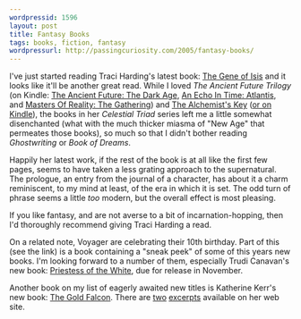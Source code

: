 ```yaml
---
wordpressid: 1596
layout: post
title: Fantasy Books
tags: books, fiction, fantasy
wordpressurl: http://passingcuriosity.com/2005/fantasy-books/
---
```


I've just started reading Traci Harding's latest book: [The Gene of Isis][1]
and it looks like it'll be another great read.  While I loved *The Ancient
Future Trilogy* (on Kindle: [The Ancient Future: The Dark Age][2], [An Echo In
Time: Atlantis][3], and [Masters Of Reality: The Gathering][3]) and [The
Alchemist's Key][6] ([or on Kindle][5]), the books in her *Celestial Triad*
series left me a little somewhat disenchanted (what with the much thicker
miasma of "New Age" that permeates those books), so much so that I didn't
bother reading *Ghostwriting* or *Book of Dreams*.

Happily her latest work, if the rest of the book is at all like the first few
pages, seems to have taken a less grating approach to the supernatural. The
prologue, an entry from the journal of a character, has about it a charm
reminiscent, to my mind at least, of the era in which it is set. The odd turn
of phrase seems a little *too* modern, but the overall effect is most pleasing.

If you like fantasy, and are not averse to a bit of incarnation-hopping, then
I'd thoroughly recommend giving Traci Harding a read.

On a related note, Voyager are celebrating their 10th birthday. Part of this
(see the link) is a book containing a "sneak peek" of some of this years new
books. I'm looking forward to a number of them, especially Trudi Canavan's new
book: [Priestess of the White][7], due for release in November.

Another book on my list of eagerly awaited new titles is Katherine Kerr's new
book: [The Gold Falcon][8]. There are [two][9] [excerpts][10] available on her
web site.

[1]: http://www.amazon.com/dp/0732273919/
[2]: http://www.amazon.com/dp/B005IZB9XO/
[3]: http://www.amazon.com/dp/B004GNFY12/
[4]: http://www.amazon.com/dp/B005I0K2AK/
[5]: http://www.amazon.com/dp/B005YRU1BW/
[6]: http://www.amazon.com/dp/0732266726/
[7]: http://www.amazon.com/dp/0060815701/
[8]: http://www.amazon.com/dp/0756404193/
[9]: http://www.deverry.com/goldexpt1.html
[10]: http://www.deverry.com/goldexpt2.html
